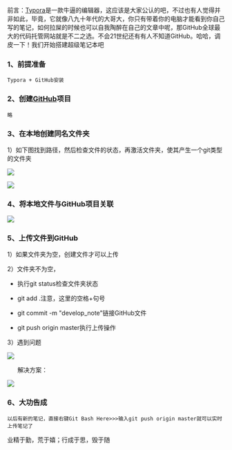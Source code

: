 前言：[Typora](https://so.csdn.net/so/search?q=Typora&spm=1001.2101.3001.7020)是一款牛逼的编辑器，这应该是大家公认的吧，不过也有人觉得并非如此，毕竟，它就像八九十年代的大哥大，你只有带着你的电脑才能看到你自己写的笔记，如何拉屎的时候也可以自我陶醉在自己的文章中呢，那GitHub全球最大的代码托管网站就是不二之选。不会21世纪还有有人不知道GitHub。哈哈，调皮一下！我们开始搭建超级笔记本吧

### 1、前提准备

```null
Typora + GitHub安装
```

### 2、创建[GitHub](https://so.csdn.net/so/search?q=GitHub&spm=1001.2101.3001.7020)项目

```null
略
```

### 3、在本地创建同名文件夹

1）如下图找到路径，然后检查文件的状态，再激活文件夹，使其产生一个git类型的文件夹

![](https://img-blog.csdnimg.cn/20210602220533332.png)

![](https://img-blog.csdnimg.cn/20210602220548308.png)

### 4、将本地文件与GitHub项目关联

![](https://img-blog.csdnimg.cn/20210602220654887.png)

### 5、上传文件到GitHub

1）如果文件夹为空，创建文件才可以上传

2）文件夹不为空，

*   执行git status检查文件夹状态
    
*   git add .注意，这里的空格+句号
    
*   git commit -m "develop\_note"链接GitHub文件
    
*   git push origin master执行上传操作
    

3）遇到问题

![](https://img-blog.csdnimg.cn/20210602220728505.png)

      解决方案：

![](https://img-blog.csdnimg.cn/20210602220745350.png)

### 6、大功告成

```null
以后有新的笔记，直接右键Git Bash Here>>>输入git push origin master就可以实时上传笔记了
```

业精于勤，荒于嬉；行成于思，毁于随